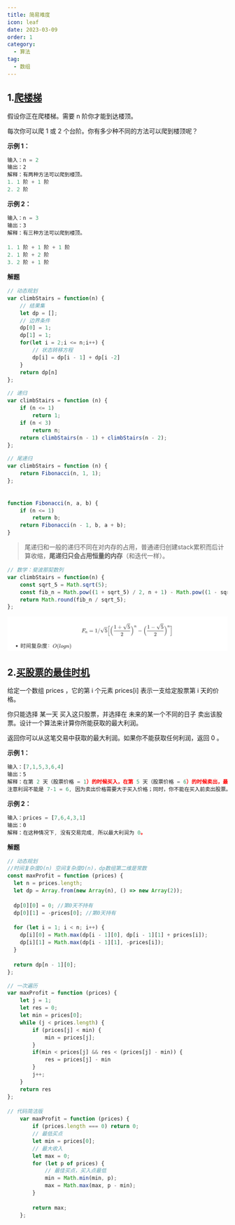 ```yaml
---
title: 简易难度
icon: leaf
date: 2023-03-09
order: 1
category:
  - 算法
tag:
  - 数组
---
```


## 1.[爬楼梯](https://leetcode.cn/leetbook/read/top-interview-questions-easy/xn854d/)

假设你正在爬楼梯。需要 n 阶你才能到达楼顶。

每次你可以爬 1 或 2 个台阶。你有多少种不同的方法可以爬到楼顶呢？

**示例 1：**

```js
输入：n = 2
输出：2
解释：有两种方法可以爬到楼顶。
1. 1 阶 + 1 阶
2. 2 阶
```

**示例 2：**

```js
输入：n = 3
输出：3
解释：有三种方法可以爬到楼顶。

1. 1 阶 + 1 阶 + 1 阶
2. 1 阶 + 2 阶
3. 2 阶 + 1 阶
```

**解题**

```js
// 动态规划
var climbStairs = function(n) {
  	// 结果集
    let dp = [];
  	// 边界条件
    dp[0] = 1;
    dp[1] = 1;
    for(let i = 2;i <= n;i++) {
      	// 状态转移方程
        dp[i] = dp[i - 1] + dp[i -2]
    }
    return dp[n]
};
```

```js
// 递归
var climbStairs = function (n) {
    if (n <= 1)
        return 1;
    if (n < 3)
        return n;
    return climbStairs(n - 1) + climbStairs(n - 2);
};
```

```js
// 尾递归
var climbStairs = function (n) {
    return Fibonacci(n, 1, 1);
};


function Fibonacci(n, a, b) {
    if (n <= 1)
        return b;
    return Fibonacci(n - 1, b, a + b);
}

```

> 尾递归和一般的递归不同在对内存的占用，普通递归创建stack累积而后计算收缩，**尾递归只会占用恒量的内存**（和迭代一样）。

```js
// 数学：斐波那契数列
var climbStairs = function(n) {
    const sqrt_5 = Math.sqrt(5);
    const fib_n = Math.pow((1 + sqrt_5) / 2, n + 1) - Math.pow((1 - sqrt_5) / 2,n + 1);
    return Math.round(fib_n / sqrt_5);
};
```

![image-20220712085026236](https://raw.githubusercontent.com/GodX-18/picBed/main/image-20220712085026236.png)

## 2.[买股票的最佳时机](https://leetcode.cn/leetbook/read/top-interview-questions-easy/xn8fsh/)

给定一个数组 prices ，它的第 i 个元素 prices[i] 表示一支给定股票第 i 天的价格。

你只能选择 某一天 买入这只股票，并选择在 未来的某一个不同的日子 卖出该股票。设计一个算法来计算你所能获取的最大利润。

返回你可以从这笔交易中获取的最大利润。如果你不能获取任何利润，返回 0 。

**示例 1：**

```js
输入：[7,1,5,3,6,4]
输出：5
解释：在第 2 天（股票价格 = 1）的时候买入，在第 5 天（股票价格 = 6）的时候卖出，最大利润 = 6-1 = 5 。
注意利润不能是 7-1 = 6, 因为卖出价格需要大于买入价格；同时，你不能在买入前卖出股票。
```

**示例 2：**

```js
输入：prices = [7,6,4,3,1]
输出：0
解释：在这种情况下, 没有交易完成, 所以最大利润为 0。
```

**解题**

```js
// 动态规划
//时间复杂度O(n) 空间复杂度O(n)，dp数组第二维是常数
const maxProfit = function (prices) {
  let n = prices.length;
  let dp = Array.from(new Array(n), () => new Array(2));

  dp[0][0] = 0; //第0天不持有
  dp[0][1] = -prices[0]; //第0天持有

  for (let i = 1; i < n; i++) {
    dp[i][0] = Math.max(dp[i - 1][0], dp[i - 1][1] + prices[i]);
    dp[i][1] = Math.max(dp[i - 1][1], -prices[i]);
  }
  
  return dp[n - 1][0];
};
```

```js
// 一次遍历
var maxProfit = function (prices) {
    let j = 1;
    let res = 0;
    let min = prices[0];
    while (j < prices.length) {
        if (prices[j] < min) {
            min = prices[j];
        }
        if(min < prices[j] && res < (prices[j] - min)) {
            res = prices[j] - min
        }
        j++;
    }
    return res
};

// 代码简洁版
	var maxProfit = function (prices) {
	    if (prices.length === 0) return 0;
	    // 最低买点
	    let min = prices[0];
	    // 最大收入
	    let max = 0;
	    for (let p of prices) {
	        // 最佳买点，买入点最低
	        min = Math.min(min, p);
	        max = Math.max(max, p - min);
	    }
	
	    return max;
	};

```

